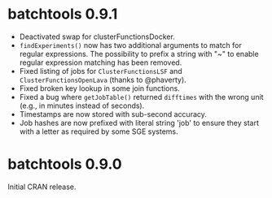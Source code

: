 # batchtools 0.9.1
* Deactivated swap for clusterFunctionsDocker.
* `findExperiments()` now has two additional arguments to match for regular expressions.
  The possibility to prefix a string with "~" to enable regular expression matching has been removed.
* Fixed listing of jobs for `ClusterFunctionsLSF` and `ClusterFunctionsOpenLava` (thanks to @phaverty).
* Fixed broken key lookup in some join functions.
* Fixed a bug where `getJobTable()` returned `difftimes` with the wrong unit (e.g., in minutes instead of seconds).
* Timestamps are now stored with sub-second accuracy.
* Job hashes are now prefixed with literal string 'job' to ensure they start with a letter as required by some SGE systems.

# batchtools 0.9.0

Initial CRAN release.
